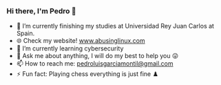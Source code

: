 ### Hi there, I'm Pedro 👋


- 🔭 I’m currently finishing my studies at Universidad Rey Juan Carlos at Spain.
- 🌐 Check my website! www.abusinglinux.com
- 🌱 I’m currently learning cybersecurity
- 💬 Ask me about anything, I will do my best to help you 😜
- 📫 How to reach me: pedroluisgarciamontil@gmail.com
- ⚡ Fun fact: Playing chess everything is just fine ♟️
